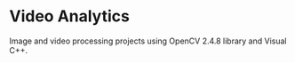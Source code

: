 Video Analytics
===============

Image and video processing projects using OpenCV 2.4.8 library and Visual C++.
